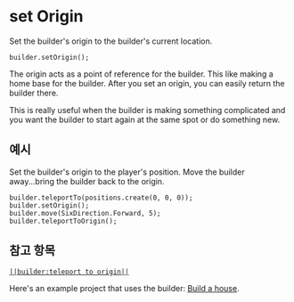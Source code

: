# set Origin

Set the builder's origin to the builder's current location.

```sig
builder.setOrigin();
```

The origin acts as a point of reference for the builder. This like making a home base for the builder. After you set an origin, you can easily return the builder there.

This is really useful when the builder is making something complicated and you want the builder to start again at the same spot or do something new.

## 예시

Set the builder's origin to the player's position. Move the builder away...bring the builder back to the origin.

```blocks
builder.teleportTo(positions.create(0, 0, 0));
builder.setOrigin();
builder.move(SixDirection.Forward, 5);
builder.teleportToOrigin();
```

## 참고 항목

[`||builder:teleport to origin||`](/reference/builder/teleport-to-origin)

Here's an example project that uses the builder: [Build a house](/examples/house-builder).